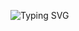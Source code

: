 
![Typing SVG](https://readme-typing-svg.demolab.com/?lines=I%20am%20Godspower%20(%22Guspiloo%22).%20;%20A%20Frontend%20Engineer%20Based%20in%20Abuja%2;%20Nigeria.)

